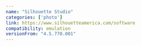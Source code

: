 ```yaml
---
name: "Silhouette Studio"
categories: ['photo']
link: https://www.silhouetteamerica.com/software
compatibility: emulation
versionFrom: "4.5.770.001"
---
```


